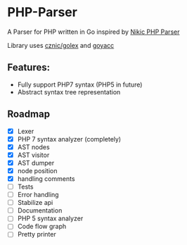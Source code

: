 <!--
  Title: PHP Parser
  Description: A Parser for PHP written in Go.
  Author: Slizov Vadim
  -->

# PHP-Parser
A Parser for PHP written in Go inspired by [Nikic PHP Parser](https://github.com/nikic/PHP-Parser)

Library uses [cznic/golex](https://github.com/cznic/golex) and [goyacc](https://godoc.org/golang.org/x/tools/cmd/goyacc)

## Features:
- Fully support PHP7 syntax (PHP5 in future)
- Abstract syntax tree representation

## Roadmap
- [X] Lexer
- [x] PHP 7 syntax analyzer (completely)
- [x] AST nodes
- [x] AST visitor
- [x] AST dumper
- [x] node position
- [x] handling comments
- [ ] Tests
- [ ] Error handling
- [ ] Stabilize api
- [ ] Documentation
- [ ] PHP 5 syntax analyzer
- [ ] Code flow graph
- [ ] Pretty printer
